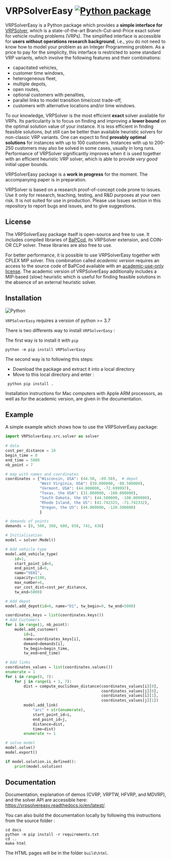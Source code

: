 # VRPSolverEasy [![Python package](https://github.com/inria-UFF/VRPSolverEasy/actions/workflows/python-package.yml/badge.svg)](https://github.com/inria-UFF/VRPSolverEasy/actions/workflows/python-package.yml)

VRPSolverEasy is a Python package which provides a **simple interface for** [VRPSolver](https://vrpsolver.math.u-bordeaux.fr/), which is a state-of-the-art Branch-Cut-and-Price exact solver for vehicle routing problems (VRPs). The simplified interface is accessible for **users without operations research background**, i.e., you do not need to know how to model your problem as an Integer Programming problem. As a price to pay for the simplicity, this interface is restricted to some standard VRP variants, which involve the following features and their combinations:
* capacitated vehicles,
* customer time windows,
* heterogeneous fleet,
* multiple depots,
* open routes, 
* optional customers with penalties,
* parallel links to model transition time/cost trade-off,
* customers with alternative locations and/or time windows.

To our knowledge, VRPSolver is the most efficient **exact** solver available for VRPs. Its particularity is to focus on finding and improving a **lower bound** on the optimal solution value of your instance. It is less efficient in finding feasible solutions, but still can be better than available heuristic solvers for non-classic VRP variants. One can expect to find **provably optimal solutions** for instances with up to 100 customers. Instances with up to 200-250 customers may also be solved in some cases, usually in long runs. Performance of VRPSolver significantly improves when it is used together with an efficient heuristic VRP solver, which is able to provide *very good* initial upper bounds. 

VRPSolverEasy package is a **work in progress** for the moment. The accompanying paper is in preparation. 

VRPSolver is based on a research proof-of-concept code prone to issues. Use it only for research, teaching, testing, and R&D purposes at your own risk. It is not suited for use in production. Please use Issues section in this repository to report bugs and issues, and to give suggestions. 

## License

The VRPSolverEasy package itself is open-source and free to use. It includes compiled libraries of [BaPCod](https://bapcod.math.u-bordeaux.fr/), its VRPSolver extension, and COIN-OR CLP solver. These libraries are also free to use.  

For better performance, it is possible to use VRPSolverEasy together with CPLEX MIP solver. This combination called *academic version* requires an access to the source code of BaPCod available with an [academic-use-only license](https://bapcod.math.u-bordeaux.fr/#licence). The academic version of VRPSolverEasy additionally includes a MIP-based (slow) heuristic which is useful for finding feasible solutions in the absence of an external heuristic solver. 

## Installation 

![Python](https://upload.wikimedia.org/wikipedia/commons/c/c3/Python-logo-notext.svg)

`VRPSolverEasy` requires a version of python  >= 3.7

There is two differents way to install `VRPSolverEasy` :

The first way is to install it with `pip` 
```
python -m pip install VRPSolverEasy
```
The second way is to following this steps:

- Download the package and extract it into a local directory
- Move to this local directory and enter :
```
 python pip install .
```

Installation instructions for Mac computers with Apple ARM processors, as well as for the academic version, are given in the documentation.

## Example 

A simple example which shows how to use the VRPSolverEasy package:

```python
import VRPSolverEasy.src.solver as solver
    
# data
cost_per_distance = 10
begin_time = 0
end_time = 5000
nb_point = 7

# map with names and coordinates
coordinates = {"Wisconsin, USA": (44.50, -89.50),  # depot
               "West Virginia, USA": (39.000000, -80.500000),
               "Vermont, USA": (44.000000, -72.699997),
               "Texas, the USA": (31.000000, -100.000000),
               "South Dakota, the US": (44.500000, -100.000000),
               "Rhode Island, the US": (41.742325, -71.742332),
               "Oregon, the US": (44.000000, -120.500000)
               }

# demands of points
demands = [0, 500, 300, 600, 658, 741, 436]

# Initialisation
model = solver.Model()

# Add vehicle type
model.add_vehicle_type(
    id=1,
    start_point_id=0,
    end_point_id=0,
    name="VEH1",
    capacity=1100,
    max_number=6,
    var_cost_dist=cost_per_distance,
    tw_end=5000)

# Add depot
model.add_depot(id=0, name="D1", tw_begin=0, tw_end=5000)

coordinates_keys = list(coordinates.keys())
# Add Customers
for i in range(1, nb_point):
    model.add_customer(
        id=i,
        name=coordinates_keys[i],
        demand=demands[i],
        tw_begin=begin_time,
        tw_end=end_time)

# Add links
coordinates_values = list(coordinates.values())
enumerate = 1
for i in range(0, 7):
    for j in range(i + 1, 7):
        dist = compute_euclidean_distance(coordinates_values[i][0],
                                          coordinates_values[j][0],
                                          coordinates_values[i][1],
                                          coordinates_values[j][1])
        model.add_link(
            "arc" + str(enumerate),
            start_point_id=i,
            end_point_id=j,
            distance=dist,
            time=dist)
        enumerate += 1

# solve model
model.solve()
model.export()

if model.solution.is_defined():
    print(model.solution)
```
## Documentation

Documentation, explanation of demos (CVRP, VRPTW, HFVRP, and MDVRP), and the solver API are accessible here: https://vrpsolvereasy.readthedocs.io/en/latest/. 

You can also build the documentation locally by following this instructions from the source folder :

```
cd docs
python -m pip install -r requirements.txt
cd ..
make html
```

The HTML pages will be in the folder `build\html`.
